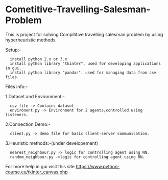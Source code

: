 # Cometitive-Travelling-Salesman-Problem

This is project for solving Compititive travelling salesman problem by using hyperheuristic methods.


Setup:-

      install python 2.x or 3.x
      install python library "tkinter". used for developing applications in gui.
      install python library "pandas". used for managing data from csv files.

Files info:-

1.Dataset and Environment:-

      csv file -> Contains dataset
      environent.py -> Environment for 2 agents,controlled using listeners.

2.Connection Demo:-
      
      client.py -> demo file for basic client-server communication.
      
3.Heuristic methods:-(under developement)
      
      nearest_neighbour.py -> logic for controlling agent using NN.
      random_neighbour.py ->logic for controlling agent using RN.      
      

      
For more help in gui visit this site https://www.python-course.eu/tkinter_canvas.php
